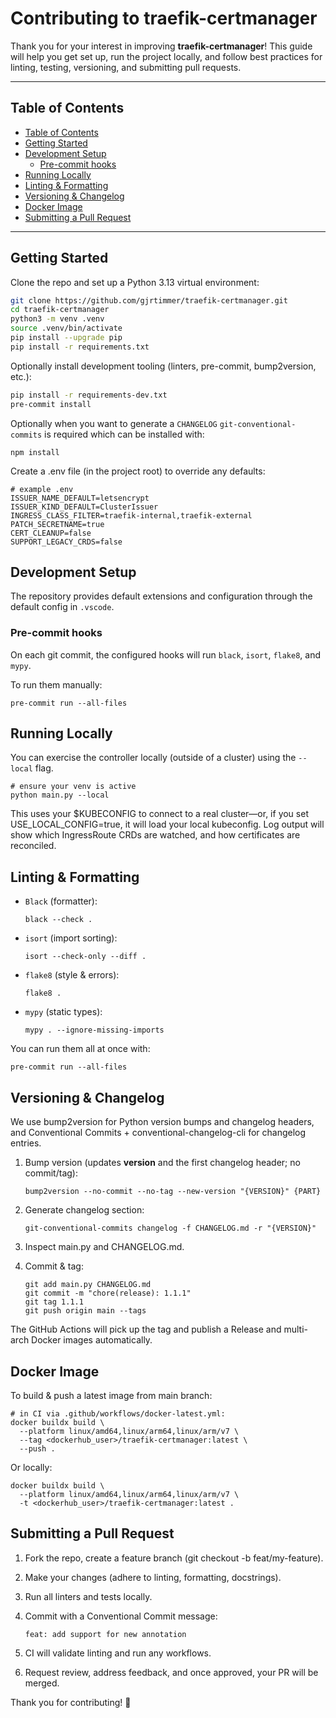 # Contributing to traefik-certmanager

Thank you for your interest in improving **traefik-certmanager**! This guide will help you get set up, run the project locally, and follow best practices for linting, testing, versioning, and submitting pull requests.

---

## Table of Contents

- [Table of Contents](#table-of-contents)
- [Getting Started](#getting-started)
- [Development Setup](#development-setup)
  - [Pre-commit hooks](#pre-commit-hooks)
- [Running Locally](#running-locally)
- [Linting \& Formatting](#linting--formatting)
- [Versioning \& Changelog](#versioning--changelog)
- [Docker Image](#docker-image)
- [Submitting a Pull Request](#submitting-a-pull-request)

---

## Getting Started

Clone the repo and set up a Python 3.13 virtual environment:

```bash
git clone https://github.com/gjrtimmer/traefik-certmanager.git
cd traefik-certmanager
python3 -m venv .venv
source .venv/bin/activate
pip install --upgrade pip
pip install -r requirements.txt
```

Optionally install development tooling (linters, pre-commit, bump2version, etc.):

```bash
pip install -r requirements-dev.txt
pre-commit install
```

Optionally when you want to generate a `CHANGELOG` `git-conventional-commits` is required
which can be installed with:

```shell
npm install
```

Create a .env file (in the project root) to override any defaults:

```shell
# example .env
ISSUER_NAME_DEFAULT=letsencrypt
ISSUER_KIND_DEFAULT=ClusterIssuer
INGRESS_CLASS_FILTER=traefik-internal,traefik-external
PATCH_SECRETNAME=true
CERT_CLEANUP=false
SUPPORT_LEGACY_CRDS=false
```

## Development Setup

The repository provides default extensions and configuration through the default config in `.vscode`.


### Pre-commit hooks

On each git commit, the configured hooks will run `black`, `isort`, `flake8`, and `mypy`. 

To run them manually:

```shell
pre-commit run --all-files
```

## Running Locally

You can exercise the controller locally (outside of a cluster) using the `--local` flag.

```shell
# ensure your venv is active
python main.py --local
```

This uses your $KUBECONFIG to connect to a real cluster—or, if you set USE_LOCAL_CONFIG=true, it will load your local kubeconfig.
Log output will show which IngressRoute CRDs are watched, and how certificates are reconciled.

## Linting & Formatting

- `Black` (formatter):

    ```shell
    black --check .
    ```

- `isort` (import sorting):

    ```shell
    isort --check-only --diff .
    ```

- `flake8` (style & errors):

    ```shell
    flake8 .
    ```

- `mypy` (static types):

    ```shell
    mypy . --ignore-missing-imports
    ```

You can run them all at once with:

```shell
pre-commit run --all-files
```

## Versioning & Changelog

We use bump2version for Python version bumps and changelog headers, and Conventional Commits + conventional-changelog-cli for changelog entries.

1. Bump version (updates __version__ and the first changelog header; no commit/tag):

    ```shell
    bump2version --no-commit --no-tag --new-version "{VERSION}" {PART}
    ```

2. Generate changelog section:

    ```shell
    git-conventional-commits changelog -f CHANGELOG.md -r "{VERSION}"
    ```

3. Inspect main.py and CHANGELOG.md.
4. Commit & tag:

    ```shell
    git add main.py CHANGELOG.md
    git commit -m "chore(release): 1.1.1"
    git tag 1.1.1
    git push origin main --tags
    ```

The GitHub Actions will pick up the tag and publish a Release and multi-arch Docker images automatically.

## Docker Image

To build & push a latest image from main branch:

```shell
# in CI via .github/workflows/docker-latest.yml:
docker buildx build \
  --platform linux/amd64,linux/arm64,linux/arm/v7 \
  --tag <dockerhub_user>/traefik-certmanager:latest \
  --push .
```

Or locally:

```shell
docker buildx build \
  --platform linux/amd64,linux/arm64,linux/arm/v7 \
  -t <dockerhub_user>/traefik-certmanager:latest .
```

## Submitting a Pull Request

1. Fork the repo, create a feature branch (git checkout -b feat/my-feature).
2. Make your changes (adhere to linting, formatting, docstrings).
3. Run all linters and tests locally.
4. Commit with a Conventional Commit message:

    ```shell
    feat: add support for new annotation
    ```

5. CI will validate linting and run any workflows.
6. Request review, address feedback, and once approved, your PR will be merged.

Thank you for contributing! 🎉
